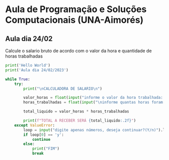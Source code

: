 # Aula de Programação e Soluções Computacionais (UNA-Aimorés)

## Aula dia 24/02

Calcule o salario bruto de acordo com o valor da hora e quantidade de horas trabalhadas
````py
print('Hello World')
print('Aula dia 24/02/2023')

while True:
    try:
        print("\nCALCULADORA DE SALARIO\n")

        valor_horas = float(input("informe o valor da hora trabalhada: "))
        horas_trabalhadas = float(input("\ninforme quantas horas foram trabalhadas: "))

        total_liquido = valor_horas * horas_trabalhadas

        print(f"TOTAL A RECEBER SERÁ {total_liquido:.2f}")
    except ValueError:
        loop = input("digite apenas números, deseja continuar?(Y/n)").lower()
        if loop[0] == 'y':
            continue
        else:
            print("FIM")
            break
````